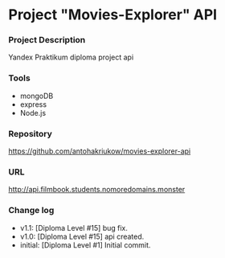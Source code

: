 # Project "Movies-Explorer" API

### Project Description
Yandex Praktikum diploma project api

### Tools
* mongoDB
* express
* Node.js


### Repository
https://github.com/antohakriukow/movies-explorer-api

### URL
http://api.filmbook.students.nomoredomains.monster

### Change log
* v1.1: [Diploma Level #15] bug fix.
* v1.0: [Diploma Level #15] api created.
* initial: [Diploma Level #1] Initial commit.

